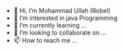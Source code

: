 - 👋 Hi, I’m Mohammad Ullah (Robel)
- 👀 I’m interested in java Programming
- 🌱 I’m currently learning ...
- 💞️ I’m looking to collaborate on ...
- 📫 How to reach me ...

<!---
mrobel77/mrobel77 is a ✨ special ✨ repository because its `README.md` (this file) appears on your GitHub profile.
You can click the Preview link to take a look at your changes.
--->
